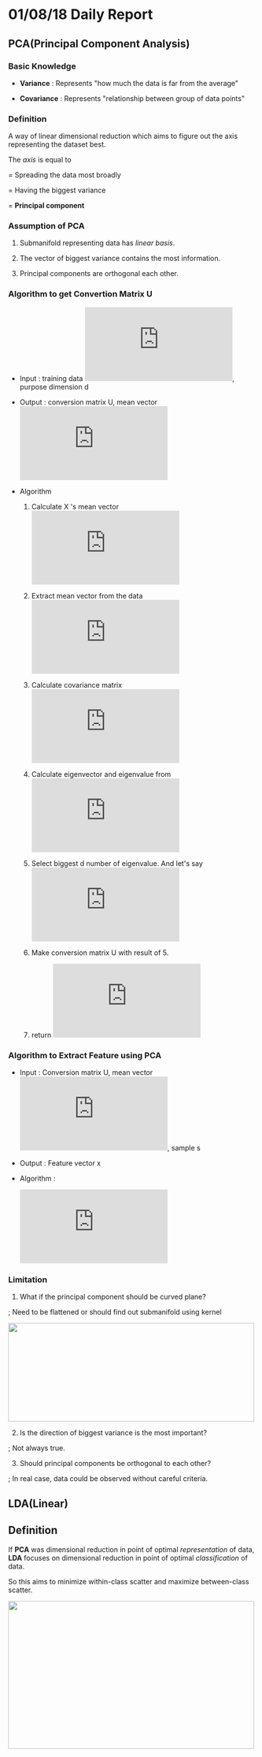 # 01/08/18 Daily Report


## PCA(Principal Component Analysis)

### Basic Knowledge

* **Variance** : 
  Represents "how much the data is far from the average"

* **Covariance** : 
  Represents "relationship between group of data points"
  
### Definition
A way of linear dimensional reduction which aims to figure out the axis representing the dataset best.

The *axis* is equal to 

  = Spreading the data most broadly
  
  = Having the biggest variance

  = **Principal component**
  
  
### Assumption of PCA
1. Submanifold representing data has *linear basis*.

2. The vector of biggest variance contains the most information.

3. Principal components are orthogonal each other.

### Algorithm to get Convertion Matrix U
  * Input : training data ![equation](https://latex.codecogs.com/gif.latex?X%3D%7Bs_%7B1%7D%2Cs_%7B2%7D%2C...%2Cs_%7BN%7D%7D), purpose dimension d
  
  * Output : conversion matrix U, mean vector ![equation](https://latex.codecogs.com/gif.latex?%5Cbar%7Bs%7D)
  
  * Algorithm
  
    1. Calculate X 's mean vector  ![equation](https://latex.codecogs.com/gif.latex?%5Cbar%7Bs%7D%3D%5Cfrac%7B1%7D%7BN%7D%5Csum_%7Bi%3D1%7D%5E%7BN%7Ds_%7Bi%7D)
    
    2. Extract mean vector from the data ![equation](https://latex.codecogs.com/gif.latex?for%20%28i%3D1%5Chspace%7B5%7D%20to%20%5Chspace%7B5%7D%20N%29%20%5Chspace%7B10%7D%20s_%7Bi%7D%27%20%3D%20s_%7Bi%7D-%5Cbar%7Bs_%7Bi%7D%7D)
    
    3. Calculate covariance matrix ![equation](https://latex.codecogs.com/gif.latex?%5Csum%20%5Chspace%7B6%7D%20from%20%5Chspace%7B6%7D%20s_%7Bi%7D%27%2C%201%5Cleq%20i%5Cleq%20N)
    
    4. Calculate eigenvector and eigenvalue from ![equation](https://latex.codecogs.com/gif.latex?%5Csum)
    
    5. Select biggest d number of eigenvalue. And let's say ![equation](https://latex.codecogs.com/gif.latex?u_%7B1%7D%2C%20u_%7B2%7D%2C%20...%20%2C%20u_%7Bd%7D)
    
    6. Make conversion matrix U with result of 5.
    
    7. return ![equation](https://latex.codecogs.com/gif.latex?U%2C%20%5Chspace%7B4%7D%20%5Cbar%7Bs%7D)
    

### Algorithm to Extract Feature using PCA
  * Input : Conversion matrix U, mean vector ![equation](https://latex.codecogs.com/gif.latex?%5Cbar%7Bs%7D), sample s
  
  * Output : Feature vector x
  
  * Algorithm :
  
    ![equation](https://latex.codecogs.com/gif.latex?%5Cnewline%201.%20%5Chspace%7B5%7D%20s%3Ds-%5Cbar%7Bs%7D%20%5Cnewline%202.%20%5Chspace%7B5%7D%20x%20%3D%20Us%20%5Cnewline%203.%20%5Chspace%7B5%7D%20return%20%5Chspace%7B5%7D%20x)
     



### Limitation
1. What if the principal component should be curved plane?

  ; Need to be flattened or should find out submanifold using kernel

<img src="https://github.com/jwcse/DeepLearning/blob/master/img/pca_limit.PNG" width="500" height="200">
    

2. Is the direction of biggest variance is the most important?

  ; Not always true.
 
3. Should principal components be orthogonal to each other?

  ; In real case, data could be observed without careful criteria.
  



## LDA(Linear)

## Definition
If **PCA** was dimensional reduction in point of optimal *representation* of data,
**LDA** focuses on dimensional reduction in point of optimal *classification* of data.

So this aims to minimize within-class scatter and maximize between-class scatter.

<img src="https://github.com/jwcse/DeepLearning/blob/master/img/LDA.PNG" width="500" height="300">
    
